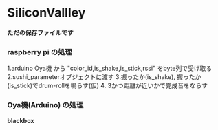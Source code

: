 # SiliconVallley

**ただの保存ファイルです**

### raspberry pi の処理
1.arduino Oya機 から "color_id,is_shake,is_stick,rssi" をbyte列で受け取る
2.sushi_parameterオブジェクトに渡す
3.振ったか(is_shake), 握ったか(is_stick)でdrum-rollを鳴らす(仮)
4. 3かつ距離が近いかで完成音をならす

### Oya機(Arduino) の処理
**blackbox**

